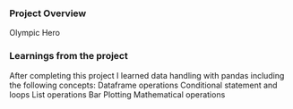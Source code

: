 ### Project Overview

 Olympic Hero


### Learnings from the project

 After completing this project I learned  data handling with pandas including the following concepts:
Dataframe operations
Conditional statement and loops
List operations
Bar Plotting
Mathematical operations


